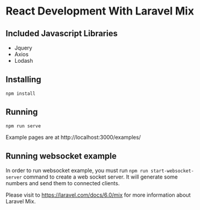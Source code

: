 # React Development With Laravel Mix

## Included Javascript Libraries
- Jquery
- Axios
- Lodash

## Installing
    npm install

## Running
    npm run serve

Example pages are at http://localhost:3000/examples/

## Running websocket example
In order to run websocket example, you must run `npm run start-websocket-server` command to create a web socket server. It will generate some numbers and send them to connected clients.

Please visit to https://laravel.com/docs/6.0/mix for more information about Laravel Mix.

